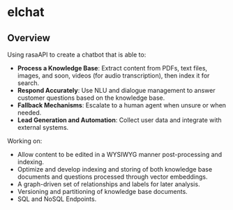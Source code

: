 # elchat

## Overview

Using rasaAPI to create a chatbot that is able to:

- **Process a Knowledge Base**: Extract content from PDFs, text files, images, and soon, videos (for audio transcription), then index it for search. 
- **Respond Accurately**: Use NLU and dialogue management to answer customer questions based on the knowledge base. 
- **Fallback Mechanisms**: Escalate to a human agent when unsure or when needed. 
- **Lead Generation and Automation**: Collect user data and integrate with external systems. 

Working on:

- Allow content to be edited in a WYSIWYG manner post-processing and indexing. 
- Optimize and develop indexing and storing of both knowledge base documents and questions processed through vector embeddings. 
- A graph-driven set of relationships and labels for later analysis. 
- Versioning and partitioning of knowledge base documents. 
- SQL and NoSQL Endpoints.